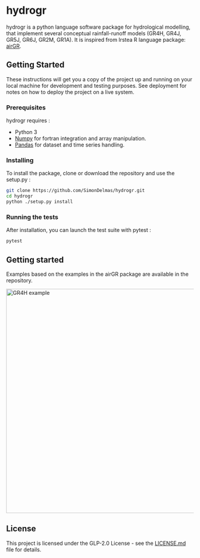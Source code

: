 # hydrogr

hydrogr is a python language software package for hydrological modelling, that implement several conceptual rainfall-runoff models (GR4H, GR4J, GR5J, GR6J, GR2M, GR1A).
It is inspired from Irstea R language package: [airGR](https://cran.r-project.org/web/packages/airGR/index.html).

## Getting Started

These instructions will get you a copy of the project up and running on your local machine for development and testing purposes. See deployment for notes on how to deploy the project on a live system.

### Prerequisites

hydrogr requires :

* Python 3
* [Numpy](https://github.com/numpy/numpy) for fortran integration and array manipulation.
* [Pandas](https://github.com/pandas-dev/pandas) for dataset and time series handling.

### Installing

To install the package, clone or download the repository and use the setup.py :

```bash
git clone https://github.com/SimonDelmas/hydrogr.git
cd hydrogr
python ./setup.py install
```

### Running the tests

After installation, you can launch the test suite with pytest :

```bash
pytest
```

## Getting started

Examples based on the examples in the airGR package are available in the repository.

<img src="https://user-images.githubusercontent.com/54593457/63867945-0795cf00-c9b6-11e9-9fef-18c0fc564d3e.png" alt="GR4H example" width="600   "/>

## License

This project is licensed under the GLP-2.0 License - see the [LICENSE.md](LICENSE.md) file for details.
